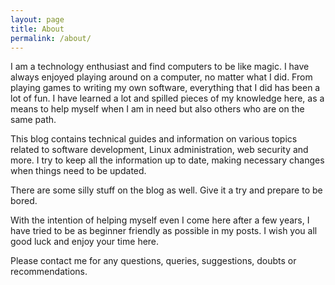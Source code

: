 ```yaml
---
layout: page
title: About
permalink: /about/
---
```


I am a technology enthusiast and find computers to be like magic. I have always enjoyed playing around on a computer, no matter what I did. From playing games to writing my own software, everything that I did has been a lot of fun. I have learned a lot and spilled pieces of my knowledge here, as a means to help myself when I am in need but also others who are on the same path.

This blog contains technical guides and information on various topics related to software development, Linux administration, web security and more. I try to keep all the information up to date, making necessary changes when things need to be updated.

There are some silly stuff on the blog as well. Give it a try and prepare to be bored.

With the intention of helping myself even I come here after a few years, I have tried to be as beginner friendly as possible in my posts. I wish you all good luck and enjoy your time here.

Please contact me for any questions, queries, suggestions, doubts or recommendations.
